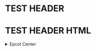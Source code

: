 # TEST HEADER

<h1>TEST HEADER HTML</h1>

<details>
  <summary>Epcot Center</summary>
  <h1>Stuff</h1>
  <p>desc</p>
</details>
